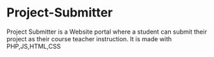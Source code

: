 # Project-Submitter
Project Submitter is a Website portal where a student can submit their project as their course teacher instruction. It is made with PHP,JS,HTML,CSS
